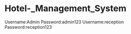 # Hotel-_Management_System
Username:Admin
Password:admin123
Username:reception
Password:reception123

